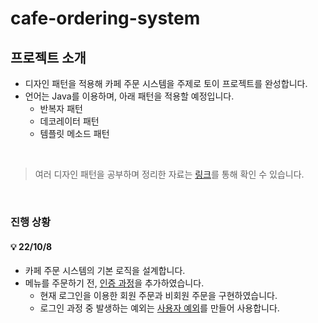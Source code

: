 # cafe-ordering-system

## 프로젝트 소개
- 디자인 패턴을 적용해 카페 주문 시스템을 주제로 토이 프로젝트를 완성합니다.
- 언어는 Java를 이용하며, 아래 패턴을 적용할 예정입니다.
    - 반복자 패턴
    - 데코레이터 패턴
    - 템플릿 메소드 패턴

<br/>

> 여러 디자인 패턴을 공부하며 정리한 자료는 [링크](https://github.com/2dongyeop/design-pattern)를 통해 확인 수 있습니다.

<br/>

### 진행 상황
#### 💡 22/10/8
- 카페 주문 시스템의 기본 로직을 설계합니다.
- 메뉴를 주문하기 전, [인증 과정](https://github.com/2dongyeop/cafe-ordering-system/blob/main/src/userInterface/userAuthentication/AuthProcess.java)을 추가하였습니다.
  - 현재 로그인을 이용한 회원 주문과 비회원 주문을 구현하였습니다.
  - 로그인 과정 중 발생하는 예외는 [사용자 예외](https://github.com/2dongyeop/cafe-ordering-system/tree/main/src/userInterface/applicationException)를 만들어 사용합니다.
